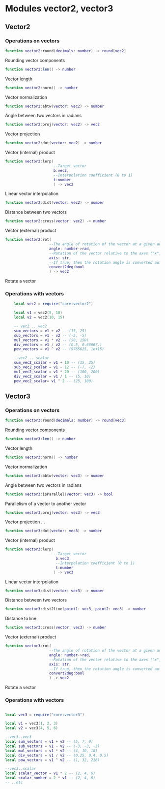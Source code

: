 # Modules vector2, vector3

## Vector2
### Operations on vectors


```lua
function vector2:round(decimals: number) -> round[vec2]
```
Rounding vector components

```lua
function vector2:len() -> number
```
Vector length

```lua
function vector2:norm() -> number
```
Vector normalization

```lua
function vector2:abtw(vector: vec2) -> number
```
Angle between two vectors in radians

```lua
function vector2:proj(vector: vec2) -> vec2
```
Vector projection

```lua
function vector2:dot(vector: vec2) -> number
```
Vector (internal) product

```lua
function vector2:lerp(
                      --Target vector
                      b:vec2,
                      --Interpolation coefficient (0 to 1)
                      t:number
                      ) -> vec2
```
Linear vector interpolation

```lua
function vector2:dist(vector: vec2) -> number
```
Distance between two vectors

```lua
function vector2:cross(vector: vec2) -> number
```
Vector (external) product

```lua
function vector2:rot(
                    --The angle of rotation of the vector at a given angle (in radians)
                    angle: number->rad,
                    --Rotation of the vector relative to the axes ("x", "y", "z")
                    axis: str,
                    --If true, then the rotation angle is converted automatically from degrees to radians
                    convert2deg:bool
                    ) -> vec2
```
Rotate a vector

### Operations with vectors

```lua
    local vec2 = require("core:vector2")

    local v1 = vec2(5, 10)
    local v2 = vec2(10, 15)

    -- vec2 .. vec2
    sum_vectors = v1 + v2 -- (15, 25)
    sub_vectors = v1 - v2 -- (-5, -5)
    mul_vectors = v1 * v2 -- (50, 150)
    div_vectors = v1 / v2 -- (0.5, 0.66667.)
    pow_vectors = v1 ^ v2 -- (9765625, 1e+15)

    --vec2 .. scalar
    sum_vec2_scalar = v1 + 10 -- (15, 25)
    sub_vec2_scalar = v1 - 12 -- (-7, -2)
    mul_vec2_scalar = v1 * 20 -- (100, 200)
    div_vec2_scalar = v1 / 1 -- (5, 10)
    pow_vec2_scalar= v1 ^ 2 -- (25, 100)
```



## Vector3
### Operations on vectors

```lua
function vector3:round(decimals: number) -> round[vec3]
```
Rounding vector components
```lua
function vector3:len() -> number
```
Vector length

```lua
function vector3:norm() -> number
```
Vector normalization

```lua
function vector3:abtw(vector: vec3) -> number
```
Angle between two vectors in radians

```lua
function vector3:isParallel(vector: vec3) -> bool
```
Parallelism of a vector to another vector


```lua
function vector3:proj(vector: vec3) -> vec3
```
Vector projection
...

```lua
function vector3:dot(vector: vec3) -> number
```
Vector (internal) product

```lua
function vector3:lerp(
                      --Target vector
                       b:vec3,
                       --Interpolation coefficient (0 to 1)
                       t:number
                      ) -> vec3
```
Linear vector interpolation

```lua
function vector3:dist(vector: vec3) -> number
```
Distance between two vectors

```lua
function vector3:dist2line(point1: vec3, point2: vec3) -> number
```
Distance to line

```lua
function vector3:cross(vector: vec3) -> number
```
Vector (external) product

```lua
function vector3:rot(
                    --The angle of rotation of the vector at a given angle (in radians)
                    angle: number->rad,
                    --Rotation of the vector relative to the axes ("x", "y", "z")
                    axis: str,
                    --If true, then the rotation angle is converted automatically from degrees to radians
                    convert2deg:bool
                    ) -> vec2
```
Rotate a vector

### Operations with vectors

```lua

local vec3 = require("core:vector3")

local v1 = vec3(1, 2, 3)
local v2 = vec3(4, 5, 6)

--vec3..vec3
local sum_vectors = v1 + v2 -- (5, 7, 9)
local sub_vectors = v1 - v2 -- (-3, -3, -3)
local mul_vectors = v1 * v2 -- (4, 10, 18)
local div_vectors = v1 / v2 -- (0.25, 0.4, 0.5)
local pow_vectors = v1 ^ v2 -- (1, 32, 216)

--vec3..scalar
local scalar_vector = v1 * 2 -- (2, 4, 6)
local scalar_number = 2 * v1 -- (2, 4, 6)
-- ..etc

```
